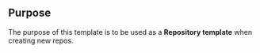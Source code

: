 ## Purpose
The purpose of this template is to be used as a **Repository template** when creating new repos.
